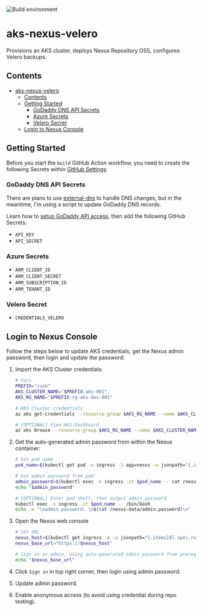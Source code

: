 ![Build environment](https://github.com/adamrushuk/aks-nexus-velero/workflows/Build%20environment/badge.svg)

# aks-nexus-velero

Provisions an AKS cluster, deploys Nexus Repository OSS, configures Velero backups.

## Contents

- [aks-nexus-velero](#aks-nexus-velero)
  - [Contents](#contents)
  - [Getting Started](#getting-started)
    - [GoDaddy DNS API Secrets](#godaddy-dns-api-secrets)
    - [Azure Secrets](#azure-secrets)
    - [Velero Secret](#velero-secret)
  - [Login to Nexus Console](#login-to-nexus-console)

## Getting Started

Before you start the `build` GitHub Action workflow, you need to create the following Secrets within
[GitHub Settings](https://help.github.com/en/actions/configuring-and-managing-workflows/creating-and-storing-encrypted-secrets):

### GoDaddy DNS API Secrets

There are plans to use [external-dns](https://github.com/kubernetes-sigs/external-dns) to handle DNS changes, but
in the meantime, I'm using a script to update GoDaddy DNS records.

Learn how to [setup GoDaddy API access](https://developer.godaddy.com/getstarted), then add the following GitHub
Secrets:

- `API_KEY`
- `API_SECRET`

### Azure Secrets

<!-- TODO -->

- `ARM_CLIENT_ID`
- `ARM_CLIENT_SECRET`
- `ARM_SUBSCRIPTION_ID`
- `ARM_TENANT_ID`

### Velero Secret

<!-- TODO -->

- `CREDENTIALS_VELERO`

## Login to Nexus Console

Follow the steps below to update AKS credentials, get the Nexus admin password, then login and update the password:

1. Import the AKS Cluster credentials:

    ```bash
    # Vars
    PREFIX="rush"
    AKS_CLUSTER_NAME="$PREFIX-aks-001"
    AKS_RG_NAME="$PREFIX-rg-aks-dev-001"

    # AKS Cluster credentials
    az aks get-credentials --resource-group $AKS_RG_NAME --name $AKS_CLUSTER_NAME --overwrite-existing

    # [OPTIONAL] View AKS Dashboard
    az aks browse --resource-group $AKS_RG_NAME --name $AKS_CLUSTER_NAME
    ```

1. Get the auto-generated admin password from within the Nexus container:

    ```bash
    # Get pod name
    pod_name=$(kubectl get pod -n ingress -l app=nexus -o jsonpath="{.items[0].metadata.name}")

    # Get admin password from pod
    admin_password=$(kubectl exec -n ingress -it $pod_name -- cat /nexus-data/admin.password)
    echo "$admin_password"

    # [OPTIONAL] Enter pod shell, then output admin password
    kubectl exec -n ingress -it $pod_name -- /bin/bash
    echo -e "\nadmin password: \n$(cat /nexus-data/admin.password)\n"
    ```

1. Open the Nexus web console

    ```bash
    # Set URL
    nexus_host=$(kubectl get ingress -A -o jsonpath="{.items[0].spec.rules[0].host}")
    nexus_base_url="https://$nexus_host"

    # Sign in as admin, using auto-generated admin password from prereqs section
    echo "$nexus_base_url"
    ```

1. Click `Sign in` in top right corner, then login using admin password.
1. Update admin password.
1. Enable anonymous access (to avoid using credential during repo testing).
